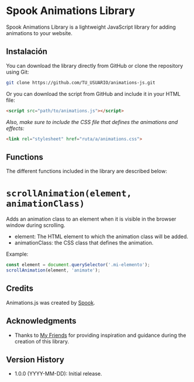# Spook Animations Library

Spook Animations Library is a lightweight JavaScript library for adding animations to your website.

## Instalación

You can download the library directly from GitHub or clone the repository using Git:


```sh
git clone https://github.com/TU_USUARIO/animations-js.git
```
Or you can download the script from GitHub and include it in your HTML file:
```html
<script src="path/to/animations.js"></script>
```
*Also, make sure to include the CSS file that defines the animations and effects:*
```html
<link rel="stylesheet" href="ruta/a/animations.css">
```
## Functions
The different functions included in the library are described below:

# `scrollAnimation(element, animationClass)`

Adds an animation class to an element when it is visible in the browser window during scrolling.

- element: The HTML element to which the animation class will be added.
- animationClass: the CSS class that defines the animation.

Example: 
```javascript
const element = document.querySelector('.mi-elemento');
scrollAnimation(element, 'animate');
```

## Credits

Animations.js was created by [Spook](https://your-website.com). 

## Acknowledgments

- Thanks to [My Friends](https://www.youtube.com/watch?v=dQw4w9WgXcQ&ab_channel=RickAstley) for providing inspiration and guidance during the creation of this library.

## Version History

- 1.0.0 (YYYY-MM-DD): Initial release.

